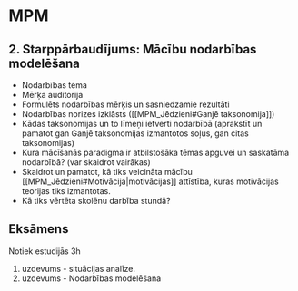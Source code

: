 # MPM

## 2\. Starppārbaudījums: Mācību nodarbības modelēšana

- Nodarbības tēma
- Mērķa auditorija
- Formulēts nodarbības mērķis un sasniedzamie rezultāti
- Nodarbības norizes izklāsts ([[MPM_Jēdzieni#Ganjē taksonomija]])
- Kādas taksonomijas un to līmeņi ietverti nodarbībā (aprakstīt un pamatot gan Ganjē taksonomijas izmantotos soļus, gan citas taksonomijas)
- Kura mācīšanās paradigma ir atbilstošāka tēmas apguvei un saskatāma nodarbībā? (var skaidrot vairākas)
- Skaidrot un pamatot, kā tiks veicināta mācību [[MPM_Jēdzieni#Motivācija|motivācijas]] attīstība, kuras motivācijas teorijas tiks izmantotas.
- Kā tiks vērtēta skolēnu darbība stundā?

## Eksāmens

Notiek estudijās 3h

1. uzdevums - situācijas analīze.
2. uzdevums - Nodarbības modelēšana



